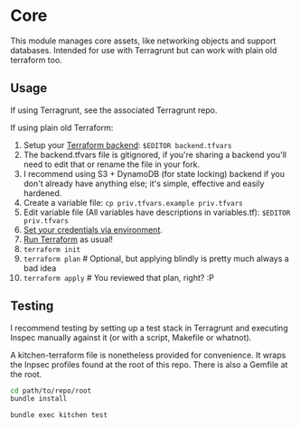 # Core

This module manages core assets, like networking objects and support databases. Intended for use with Terragrunt but can work with plain old terraform too.

## Usage

If using Terragrunt, see the associated Terragrunt repo.

If using plain old Terraform:

1. Setup your [Terraform backend](https://www.terraform.io/language/settings/backends): `$EDITOR backend.tfvars`
  1. The backend.tfvars file is gitignored, if you're sharing a backend you'll need to edit that or rename the file in your fork.
  1. I recommend using S3 + DynamoDB (for state locking) backend if you don't already have anything else; it's simple, effective and easily hardened.
1. Create a variable file: `cp priv.tfvars.example priv.tfvars`
1. Edit variable file (All variables have descriptions in variables.tf): `$EDITOR priv.tfvars`
1. [Set your credentials via environment](https://docs.aws.amazon.com/cli/latest/userguide/cli-configure-envvars.html).
1. [Run Terraform](https://www.terraform.io/cli/commands) as usual!
  1. `terraform init`
  1. `terraform plan` # Optional, but applying blindly is pretty much always a bad idea
  1. `terraform apply` # You reviewed that plan, right? :P

## Testing

I recommend testing by setting up a test stack in Terragrunt and executing Inspec manually against it (or with a script, Makefile or whatnot).

A kitchen-terraform file is nonetheless provided for convenience. It wraps the Inpsec profiles found at the root of this repo. There is also a Gemfile at the root.

```bash
cd path/to/repo/root
bundle install

bundle exec kitchen test
```